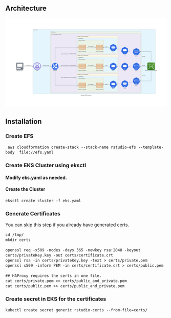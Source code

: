 ## Architecture
![](diagram/rstudio_eks_solution.png)

## Installation
### Create EFS 
```
 aws cloudformation create-stack --stack-name rstudio-efs --template-body  file://efs.yaml
```
### Create EKS Cluster using eksctl

#### Modify eks.yaml as needed. 

#### Create the Cluster
```
eksctl create cluster -f eks.yaml   
```
### Generate Certificates
You can skip this step if you already have generated certs. 
```
cd /tmp/
mkdir certs

openssl req -x509 -nodes -days 365 -newkey rsa:2048 -keyout certs/privateKey.key -out certs/certificate.crt
openssl rsa -in certs/privateKey.key -text > certs/private.pem 
openssl x509 -inform PEM -in certs/certificate.crt > certs/public.pem 

## HAProxy requires the certs in one file. 
cat certs/private.pem >> certs/public_and_private.pem
cat certs/public.pem >> certs/public_and_private.pem
```
### Create secret in EKS for the certificates
```
kubectl create secret generic rstudio-certs --from-file=certs/
```

